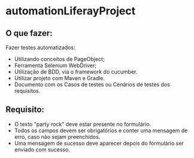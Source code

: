 # automationLiferayProject

## O que fazer:
Fazer testes automatizados:
- Utilizando conceitos de PageObject;
- Ferramenta Selenium WebDriver;
- Utilização de BDD, via o framework do cucumber.
- Utilizar projeto com Maven e Gradle.
- Documento com os Casos de testes ou Cenários de testes dos requisitos.

## Requisito:
- O texto "party rock" deve estar presente no formulário.
- Todos os campos devem ser obrigatórios e conter uma mensagem de erro, caso não sejam preenchidos.
- Uma mensagem de sucesso deve aparecer depois do formulário ser enviado com sucesso.
